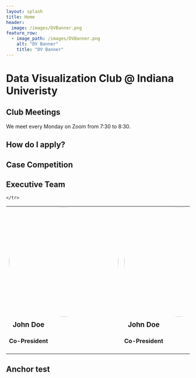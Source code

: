 ```yaml
---
layout: splash
title: Home
header:
  image: /images/DVBanner.png
feature_row:
  - image_path: /images/DVBanner.png
    alt: "DV Banner"
    title: "DV Banner"
---
```

# Data Visualization Club @ Indiana Univeristy

## Club Meetings
We meet every Monday on Zoom from 7:30 to 8:30.

## How do I apply?

## Case Competition

## Executive Team
<script src="https://code.jquery.com/jquery-3.2.1.js"></script>
<script src="https://maxcdn.bootstrapcdn.com/bootstrap/3.3.7/js/bootstrap.min.js"></script>
<script src="script.js"></script>
<table class="table">
    <tr>
        <td class="text-center"><img class="img-fluid" src="{{ site.url }}{{ site.baseurl }}/images/pgn headshot 1.jpg" style="border-radius:50%; width: 300px;">
        <br>
        <h3 style="margin:10px">John Doe</h3>
        <h4>Co-President</h4>
        </td>
      <td class="text-center"><img class="img-fluid" src="{{ site.url }}{{ site.baseurl }}/images/headshot.JPG" style="border-radius:50%; width: 300px;">
        <br>
        <h3 style="margin:10px">John Doe</h3>
        <h4>Co-President</h4>
        </td>
      <td class="text-center"><img class="img-fluid" src="{{ site.url }}{{ site.baseurl }}/images/headshot.jpeg" style="border-radius:50%; width: 300px;">
        <br>
        <h3 style="margin:10px">Joh Doe</h3>
        <h4>Co-President</h4>
        </td>
        
    </tr>
  </table>
  
  
  
  
  
  
  
  
  
  
  
  
  
  
  <h2 id="test">Anchor test</h2>
